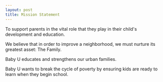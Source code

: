 ```yaml
---
layout: post
title: Mission Statement
---
```


To support parents in the vital role that they play in their child's development and education.

We believe that in order to improve a neighborhood, we must nurture its greatest asset: The Family.

Baby U educates and strengthens our urban families.

Baby U wants to break the cycle of poverty by ensuring kids are ready to learn when they begin school.
